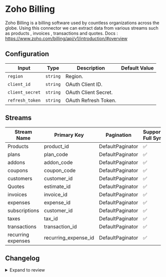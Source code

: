 # Zoho Billing
Zoho Billing is a billing software used by countless organizations across the globe.
Using this connector we can extract data from various streams such as products , invoices , transactions and quotes.
Docs : https://www.zoho.com/billing/api/v1/introduction/#overview

## Configuration

| Input | Type | Description | Default Value |
|-------|------|-------------|---------------|
| `region` | `string` | Region.  |  |
| `client_id` | `string` | OAuth Client ID.  |  |
| `client_secret` | `string` | OAuth Client Secret.  |  |
| `refresh_token` | `string` | OAuth Refresh Token.  |  |

## Streams
| Stream Name | Primary Key | Pagination | Supports Full Sync | Supports Incremental |
|-------------|-------------|------------|---------------------|----------------------|
| Products | product_id | DefaultPaginator | ✅ |  ❌  |
| plans | plan_code | DefaultPaginator | ✅ |  ❌  |
| addons | addon_code | DefaultPaginator | ✅ |  ❌  |
| coupons | coupon_code | DefaultPaginator | ✅ |  ❌  |
| customers | customer_id | DefaultPaginator | ✅ |  ❌  |
| Quotes | estimate_id | DefaultPaginator | ✅ |  ❌  |
| invoices | invoice_id | DefaultPaginator | ✅ |  ❌  |
| expenses | expense_id | DefaultPaginator | ✅ |  ❌  |
| subscriptions | customer_id | DefaultPaginator | ✅ |  ❌  |
| taxes | tax_id | DefaultPaginator | ✅ |  ❌  |
| transactions | transaction_id | DefaultPaginator | ✅ |  ❌  |
| recurring expenses | recurring_expense_id | DefaultPaginator | ✅ |  ❌  |

## Changelog

<details>
  <summary>Expand to review</summary>

| Version          | Date              | Pull Request | Subject        |
|------------------|-------------------|--------------|----------------|
| 0.0.9 | 2025-02-08 | [53590](https://github.com/airbytehq/airbyte/pull/53590) | Update dependencies |
| 0.0.8 | 2025-02-01 | [53119](https://github.com/airbytehq/airbyte/pull/53119) | Update dependencies |
| 0.0.7 | 2025-01-25 | [52553](https://github.com/airbytehq/airbyte/pull/52553) | Update dependencies |
| 0.0.6 | 2025-01-18 | [51933](https://github.com/airbytehq/airbyte/pull/51933) | Update dependencies |
| 0.0.5 | 2025-01-11 | [51468](https://github.com/airbytehq/airbyte/pull/51468) | Update dependencies |
| 0.0.4 | 2024-12-28 | [50836](https://github.com/airbytehq/airbyte/pull/50836) | Update dependencies |
| 0.0.3 | 2024-12-21 | [50392](https://github.com/airbytehq/airbyte/pull/50392) | Update dependencies |
| 0.0.2 | 2024-12-14 | [49451](https://github.com/airbytehq/airbyte/pull/49451) | Update dependencies |
| 0.0.1 | 2024-11-05 | | Initial release by [@ombhardwajj](https://github.com/ombhardwajj) via Connector Builder |

</details>
